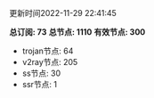 更新时间2022-11-29 22:41:45

**总订阅: 73**
**总节点: 1110**
**有效节点: 300**
- trojan节点: 64
- v2ray节点: 205
- ss节点: 30
- ssr节点: 1
